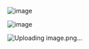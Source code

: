 ![image](https://github.com/user-attachments/assets/fa6fbfbc-76a5-4c8e-80c6-4465e6a35f42)

![image](https://github.com/user-attachments/assets/d10896ba-8f71-40de-82cc-84a9d06bfb06)

![Uploading image.png…]()



